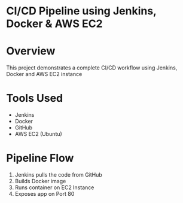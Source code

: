 # CI/CD Pipeline using Jenkins, Docker & AWS EC2

# Overview
This project demonstrates a complete CI/CD workflow using Jenkins, Docker and AWS EC2 instance

# Tools Used
- Jenkins
- Docker
- GitHub
- AWS EC2 (Ubuntu)

# Pipeline Flow
1. Jenkins pulls the code from GitHub
2. Builds Docker image
3. Runs container on EC2 Instance
4. Exposes app on Port 80

